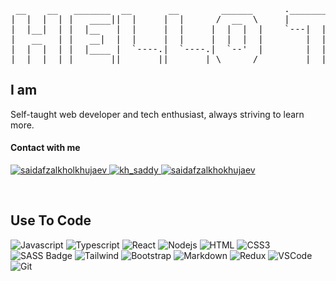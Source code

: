 <pre>
 __    __   _______  __       __        ______      .___________. __    __   _______ .______       _______ 
|  |  |  | |   ____||  |     |  |      /  __  \     |           ||  |  |  | |   ____||   _  \     |   ____|
|  |__|  | |  |__   |  |     |  |     |  |  |  |    `---|  |----`|  |__|  | |  |__   |  |_)  |    |  |__   
|   __   | |   __|  |  |     |  |     |  |  |  |        |  |     |   __   | |   __|  |      /     |   __|  
|  |  |  | |  |____ |  `----.|  `----.|  `--'  |        |  |     |  |  |  | |  |____ |  |\  \----.|  |____ 
|__|  |__| |_______||_______||_______| \______/         |__|     |__|  |__| |_______|| _| `._____||_______|
</pre>

## I am
<p>
 Self-taught web developer and tech enthusiast, always striving to learn more.
</p>
 
#### Contact with me

<p>
 <a href="https://linkedin.com/in/saidafzalkholkhujaev/" target="_blank">
  <img src="https://img.shields.io/badge/LinkedIn-0077B5?style=for-the-badge&logo=linkedin&logoColor=white" alt="saidafzalkholkhujaev"/>
 </a>
 <a href="https://twitter.com/kh_saddy" target="_blank">
  <img src="https://img.shields.io/badge/Twitter-1DA1F2?style=for-the-badge&logo=twitter&logoColor=white" alt="kh_saddy" />
 </a>
 <a href="https://t.me/saidafzalkhokhujaev" target="_blank">
  <img src="https://img.shields.io/badge/Telegram-20BEFF?&style=for-the-badge&logo=telegram&logoColor=white" alt="saidafzalkhokhujaev"  />
  </a> 
</p>
<br />

## Use To Code

![Javascript](https://img.shields.io/badge/Javascript-F0DB4F?style=for-the-badge&labelColor=black&logo=javascript&logoColor=F0DB4F)
![Typescript](https://img.shields.io/badge/Typescript-007acc?style=for-the-badge&labelColor=black&logo=typescript&logoColor=007acc)
![React](https://img.shields.io/badge/-React-61DBFB?style=for-the-badge&labelColor=black&logo=react&logoColor=61DBFB)
![Nodejs](https://img.shields.io/badge/Nodejs-3C873A?style=for-the-badge&labelColor=black&logo=node.js&logoColor=3C873A)
![HTML](https://img.shields.io/badge/HTML5-E34F26?style=for-the-badge&logo=html5&logoColor=white)
![CSS3](https://img.shields.io/badge/CSS3-1572B6?style=for-the-badge&logo=css3&logoColor=white)
![SASS Badge](https://img.shields.io/badge/Sass-CC6699?style=for-the-badge&logo=sass&logoColor=white)
![Tailwind](https://img.shields.io/badge/Tailwind_CSS-092749?style=for-the-badge&logo=tailwindcss&logoColor=06B6D4&labelColor=000000)
![Bootstrap](https://img.shields.io/badge/Bootstrap-563D7C?style=for-the-badge&logo=bootstrap&logoColor=white)
![Markdown](https://img.shields.io/badge/Markdown-000000?style=for-the-badge&logo=markdown&logoColor=white)
![Redux](https://img.shields.io/badge/Redux-593D88?style=for-the-badge&logo=redux&logoColor=white)
![VSCode](https://img.shields.io/badge/Visual_Studio_Code-0078d7?style=for-the-badge&logo=visual%20studio%20code&logoColor=white)
![Git](https://img.shields.io/badge/Git-F05032?style=for-the-badge&logo=git&logoColor=white)

